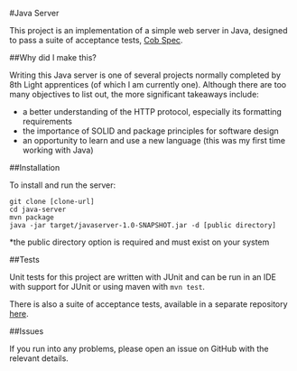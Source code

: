 #Java Server

This project is an implementation of a simple web server in Java, designed to pass a suite of acceptance tests, [Cob Spec](https://github.com/8thlight/cob_spec).

##Why did I make this?

Writing this Java server is one of several projects normally completed by 8th Light apprentices (of which I am currently one). Although there are too many objectives to list out, the more significant takeaways include:
- a better understanding of the HTTP protocol, especially its formatting requirements
- the importance of SOLID and package principles for software design
- an opportunity to learn and use a new language (this was my first time working with Java)

##Installation

To install and run the server:
```
git clone [clone-url]
cd java-server
mvn package
java -jar target/javaserver-1.0-SNAPSHOT.jar -d [public directory]
```

*the public directory option is required and must exist on your system

##Tests

Unit tests for this project are written with JUnit and can be run in an IDE with support for JUnit or using maven with `mvn test`.

There is also a suite of acceptance tests, available in a separate repository [here](https://github.com/8thlight/cob_spec).

##Issues

If you run into any problems, please open an issue on GitHub with the relevant details.
